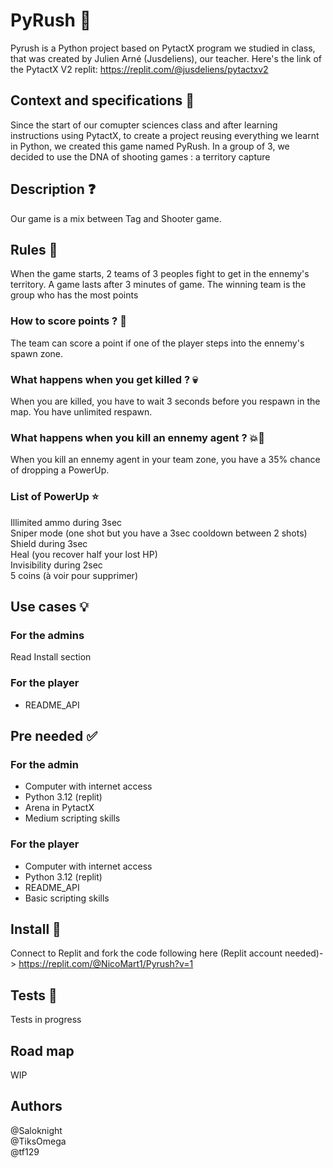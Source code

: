 # PyRush 🔫
Pyrush is a Python project based on PytactX program we studied in class, that was created by Julien Arné (Jusdeliens), our teacher.
Here's the link of the PytactX V2 replit: https://replit.com/@jusdeliens/pytactxv2
## Context and specifications 📓
Since the start of our comupter sciences class and after learning instructions using PytactX, to create a project reusing everything we learnt in Python, we created this game named PyRush.
In a group of 3, we decided to use the DNA of shooting games : a territory capture
## Description ❓
Our game is a mix between Tag and Shooter game. 
## Rules 📜
When the game starts, 2 teams of 3 peoples fight to get in the ennemy's territory. A game lasts after 3 minutes of game. The winning team is the group who has the most points
### How to score points ? 🎯
The team can score a point if one of the player steps into the ennemy's spawn zone.
### What happens when you get killed ? 💀
When you are killed, you have to wait 3 seconds before you respawn in the map. You have unlimited respawn.
### What happens when you kill an ennemy agent ? 💥🔫
When you kill an ennemy agent in your team zone, you have a 35% chance of dropping a PowerUp.
### List of PowerUp ⭐
Illimited ammo during 3sec  
Sniper mode (one shot but you have a 3sec cooldown between 2 shots)  
Shield during 3sec  
Heal (you recover half your lost HP)  
Invisibility during 2sec  
5 coins (à voir pour supprimer)
## Use cases 💡
### For the admins
Read Install section
### For the player
- README_API
## Pre needed ✅
### For the admin
- Computer with internet access
- Python 3.12 (replit)
- Arena in PytactX
- Medium scripting skills
### For the player
- Computer with internet access
- Python 3.12 (replit)
- README_API
- Basic scripting skills
## Install 🔧
Connect to Replit and fork the code following here (Replit account needed)-> https://replit.com/@NicoMart1/Pyrush?v=1
## Tests 🧪
Tests in progress
## Road map
WIP
## Authors 
@Saloknight  
@TiksOmega  
@tf129
